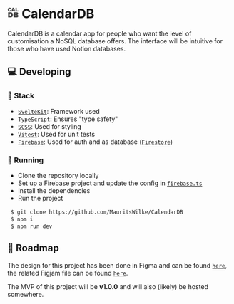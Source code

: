 # <img src="./static/favicon.png" title="logo" width=25 style="border-radius: 5px;" /> CalendarDB

CalendarDB is a calendar app for people who want the level of customisation a NoSQL database offers. The interface will be intuitive for those who have used Notion databases.

## 💻 Developing

### 🧰 Stack
 - [`SvelteKit`](https://kit.svelte.dev/): Framework used
 - [`TypeScript`](https://www.typescriptlang.org/): Ensures "type safety"
 - [`SCSS`](https://sass-lang.com/): Used for  styling
 - [`Vitest`](https://vitest.dev/): Used for unit tests
 - [`Firebase`](https://firebase.google.com/): Used for auth and as database ([`Firestore`](https://firebase.google.com/docs/firestore))

### 🚀 Running
 - Clone the repository locally
 - Set up a Firebase project and update the config in [`firebase.ts`](./src/lib/firebase.ts)
 - Install the dependencies
 - Run the project

```
 $ git clone https://github.com/MauritsWilke/CalendarDB
 $ npm i
 $ npm run dev
```

## 🧭 Roadmap
The design for this project has been done in Figma and can be found [`here`](https://www.figma.com/file/OAItySq20ZbDfqA3OVQOjC/Custom-Calendar-App?type=design&node-id=0-1&mode=design), the related Figjam file can be found [`here`](https://www.figma.com/file/76DfGUPj8fiyIUeAZkSUM7/Moodboard?type=whiteboard&node-id=0%3A1&t=aoKBqLg666HIOYmH-1).

The MVP of this project will be **v1.0.0** and will also (likely) be hosted somewhere.